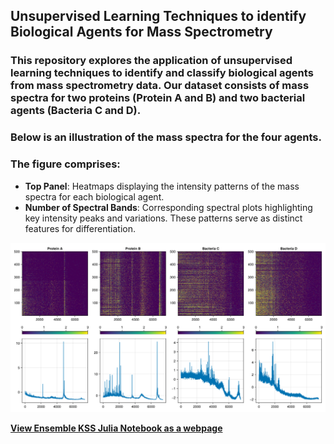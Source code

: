 ## Unsupervised Learning Techniques to identify Biological Agents for Mass Spectrometry

### This repository explores the application of unsupervised learning techniques to identify and classify biological agents from mass spectrometry data. Our dataset consists of mass spectra for two proteins (Protein A and B) and two bacterial agents (Bacteria C and D). 

### Below is an illustration of the mass spectra for the four agents.

### The figure comprises:

- **Top Panel**: Heatmaps displaying the intensity patterns of the mass spectra for each biological agent.
- **Number of Spectral Bands**: Corresponding spectral plots highlighting key intensity peaks and variations. These patterns serve as distinct features for differentiation.

![Heatmap Vs Spectral Plots](Visualizations/Heatmaps_Spectral%20Plots.png)

[**View Ensemble KSS Julia Notebook as a webpage**](https://cristy210.github.io/Biomolecular-Identification---Mass-Spectrometry/1_667_ProjSub.html)
